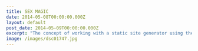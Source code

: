 ```yaml
---
title: SEX MAGIC
date: 2014-05-08T00:00:00.000Z
layout: default
post_date: 2014-05-09T00:00:00.000Z
excerpt: "The concept of working with a static site generator using the terminal or console <b>might be new to you</b>, but I'll do my very best to guide you through the process."
image: /images/dsc01747.jpg
---
```

